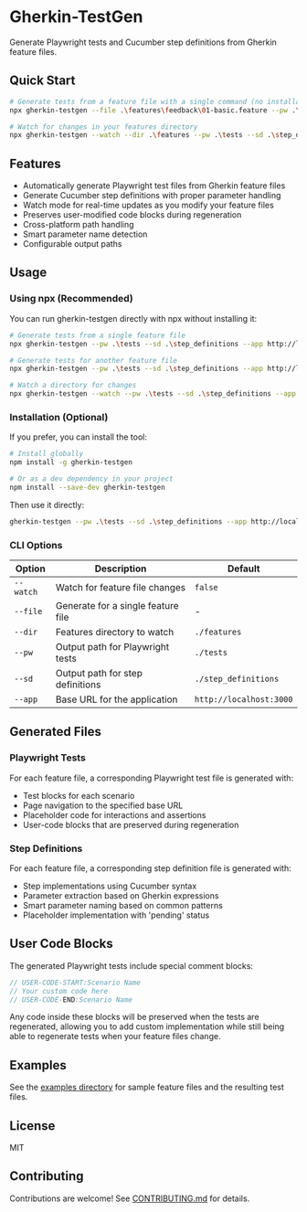 # Gherkin-TestGen

Generate Playwright tests and Cucumber step definitions from Gherkin feature files.

## Quick Start

```bash
# Generate tests from a feature file with a single command (no installation needed)
npx gherkin-testgen --file .\features\feedback\01-basic.feature --pw .\tests --sd .\step_definitions --app http://localhost:3001

# Watch for changes in your features directory
npx gherkin-testgen --watch --dir .\features --pw .\tests --sd .\step_definitions --app http://localhost:3001
```

## Features

- Automatically generate Playwright test files from Gherkin feature files
- Generate Cucumber step definitions with proper parameter handling
- Watch mode for real-time updates as you modify your feature files
- Preserves user-modified code blocks during regeneration
- Cross-platform path handling
- Smart parameter name detection
- Configurable output paths

## Usage

### Using npx (Recommended)

You can run gherkin-testgen directly with npx without installing it:

```bash
# Generate tests from a single feature file
npx gherkin-testgen --pw .\tests --sd .\step_definitions --app http://localhost:3001 --file .\features\feedback\01-basic.feature

# Generate tests for another feature file
npx gherkin-testgen --pw .\tests --sd .\step_definitions --app http://localhost:3001 --file .\features\feedback\02-low-rating.feature

# Watch a directory for changes
npx gherkin-testgen --watch --pw .\tests --sd .\step_definitions --app http://localhost:3001 --dir .\features
```

### Installation (Optional)

If you prefer, you can install the tool:

```bash
# Install globally
npm install -g gherkin-testgen

# Or as a dev dependency in your project
npm install --save-dev gherkin-testgen
```

Then use it directly:

```bash
gherkin-testgen --pw .\tests --sd .\step_definitions --app http://localhost:3001 --file .\features\feedback\01-basic.feature
```

### CLI Options

| Option | Description | Default |
|--------|-------------|---------|
| `--watch` | Watch for feature file changes | `false` |
| `--file` | Generate for a single feature file | - |
| `--dir` | Features directory to watch | `./features` |
| `--pw` | Output path for Playwright tests | `./tests` |
| `--sd` | Output path for step definitions | `./step_definitions` |
| `--app` | Base URL for the application | `http://localhost:3000` |

## Generated Files

### Playwright Tests

For each feature file, a corresponding Playwright test file is generated with:

- Test blocks for each scenario
- Page navigation to the specified base URL
- Placeholder code for interactions and assertions
- User-code blocks that are preserved during regeneration

### Step Definitions

For each feature file, a corresponding step definition file is generated with:

- Step implementations using Cucumber syntax
- Parameter extraction based on Gherkin expressions
- Smart parameter naming based on common patterns
- Placeholder implementation with 'pending' status

## User Code Blocks

The generated Playwright tests include special comment blocks:

```javascript
// USER-CODE-START:Scenario Name
// Your custom code here
// USER-CODE-END:Scenario Name
```

Any code inside these blocks will be preserved when the tests are regenerated, allowing you to add custom implementation while still being able to regenerate tests when your feature files change.

## Examples

See the [examples directory](./examples) for sample feature files and the resulting test files.

## License

MIT

## Contributing

Contributions are welcome! See [CONTRIBUTING.md](./CONTRIBUTING.md) for details.
